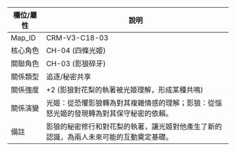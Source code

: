 | 欄位/屬性 | 說明 |
|---|---|
| Map_ID | CRM-V3-C18-03 |
| 核心角色 | CH-04 (四條光姬) |
| 關聯角色 | CH-03 (影狼碎牙) |
| 關係類型 | 追逐/秘密共享 |
| 關係強度 | +2 (影狼對花梨的執著被光姬理解，形成某種共鳴) |
| 關係演變 | 光姬：從恐懼影狼轉為對其複雜情感的理解；影狼：從惱怒光姬的發現轉為對其保守秘密的依賴。 |
| 備註 | 影狼的秘密修行和對花梨的執著，讓光姬對他產生了新的認識，為兩人未來可能的互動奠定基礎。
